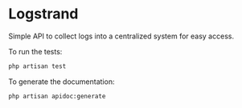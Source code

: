 # Logstrand

Simple API to collect logs into a centralized system for easy access.

To run the tests:

```sh
php artisan test
```

To generate the documentation:

```
php artisan apidoc:generate
```
